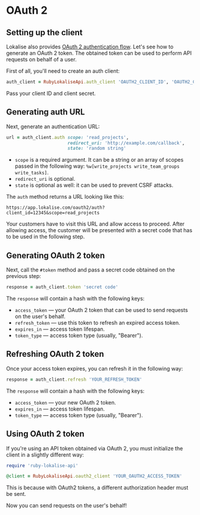 # OAuth 2

## Setting up the client

Lokalise also provides [OAuth 2 authentication flow](http://docs.lokalise.com/en/articles/5574713-oauth-2). Let's see how to generate an OAuth 2 token. The obtained token can be used to perform API requests on behalf of a user.

First of all, you'll need to create an auth client:

```ruby
auth_client = RubyLokaliseApi.auth_client 'OAUTH2_CLIENT_ID', 'OAUTH2_CLIENT_SECRET'
```

Pass your client ID and client secret.

## Generating auth URL

Next, generate an authentication URL:

```ruby
url = auth_client.auth scope: 'read_projects',
                       redirect_uri: 'http://example.com/callback',
                       state: 'random string'
```

* `scope` is a required argument. It can be a string or an array of scopes passed in the following way: `%w[write_projects write_team_groups write_tasks]`.
* `redirect_uri` is optional.
* `state` is optional as well: it can be used to prevent CSRF attacks.

The `auth` method returns a URL looking like this:

```
https://app.lokalise.com/oauth2/auth?client_id=12345&scope=read_projects
```

Your customers have to visit this URL and allow access to proceed. After allowing access, the customer will be presented with a secret code that has to be used in the following step.

## Generating OAuth 2 token

Next, call the `#token` method and pass a secret code obtained on the previous step:

```ruby
response = auth_client.token 'secret code'
```

The `response` will contain a hash with the following keys:

* `access_token` — your OAuth 2 token that can be used to send requests on the user's behalf.
* `refresh_token` — use this token to refresh an expired access token.
* `expires_in` — access token lifespan.
* `token_type` — access token type (usually, "Bearer").

## Refreshing OAuth 2 token

Once your access token expires, you can refresh it in the following way:

```ruby
response = auth_client.refresh 'YOUR_REFRESH_TOKEN'
```

The `response` will contain a hash with the following keys:

* `access_token` — your new OAuth 2 token.
* `expires_in` — access token lifespan.
* `token_type` — access token type (usually, "Bearer").

## Using OAuth 2 token

If you're using an API token obtained via OAuth 2, you must initialize the client in a slightly different way:

```ruby
require 'ruby-lokalise-api'

@client = RubyLokaliseApi.oauth2_client 'YOUR_OAUTH2_ACCESS_TOKEN'
```

This is because with OAuth2 tokens, a different authorization header must be sent.

Now you can send requests on the user's behalf!
